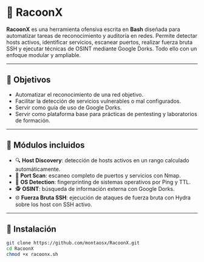 # 🦝 RacoonX

**RacoonX** es una herramienta ofensiva escrita en **Bash** diseñada para automatizar tareas de reconocimiento y auditoría en redes. Permite detectar hosts activos, identificar servicios, escanear puertos, realizar fuerza bruta SSH y ejecutar técnicas de OSINT mediante Google Dorks. Todo ello con un enfoque modular y ampliable.

---

## 🎯 Objetivos

- Automatizar el reconocimiento de una red objetivo.
- Facilitar la detección de servicios vulnerables o mal configurados.
- Servir como guía de uso de Google Dorks.
- Servir como plataforma base para prácticas de pentesting y laboratorios de formación.

---

## 🧩 Módulos incluidos

- 🔍 **Host Discovery**: detección de hosts activos en un rango calculado automáticamente.
- 🔗 **Port Scan**: escaneo completo de puertos y servicios con Nmap.
- 🧠 **OS Detection**: fingerprinting de sistemas operativos por Ping y TTL.
- 🕵️ **OSINT**: búsqueda de información externa con Google Dorks.
- 🌐 **Fuerza Bruta SSH**: ejecución de ataques de fuerza bruta con Hydra sobre los host con SSH activo.

---

## 🚀 Instalación

```bash
git clone https://github.com/montaosx/RacoonX.git
cd RacoonX
chmod +x racoonx.sh
